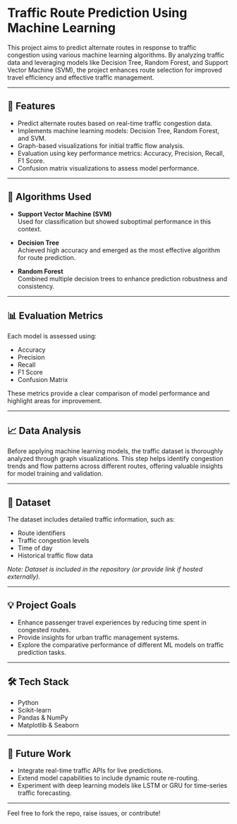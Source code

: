 # Traffic Route Prediction Using Machine Learning

This project aims to predict alternate routes in response to traffic congestion using various machine learning algorithms. By analyzing traffic data and leveraging models like Decision Tree, Random Forest, and Support Vector Machine (SVM), the project enhances route selection for improved travel efficiency and effective traffic management.

---

## 🚀 Features

- Predict alternate routes based on real-time traffic congestion data.
- Implements machine learning models: Decision Tree, Random Forest, and SVM.
- Graph-based visualizations for initial traffic flow analysis.
- Evaluation using key performance metrics: Accuracy, Precision, Recall, F1 Score.
- Confusion matrix visualizations to assess model performance.

---

## 🧠 Algorithms Used

- **Support Vector Machine (SVM)**  
  Used for classification but showed suboptimal performance in this context.

- **Decision Tree**  
  Achieved high accuracy and emerged as the most effective algorithm for route prediction.

- **Random Forest**  
  Combined multiple decision trees to enhance prediction robustness and consistency.

---

## 📊 Evaluation Metrics

Each model is assessed using:
- Accuracy
- Precision
- Recall
- F1 Score
- Confusion Matrix

These metrics provide a clear comparison of model performance and highlight areas for improvement.

---

## 📈 Data Analysis

Before applying machine learning models, the traffic dataset is thoroughly analyzed through graph visualizations. This step helps identify congestion trends and flow patterns across different routes, offering valuable insights for model training and validation.

---

## 📁 Dataset

The dataset includes detailed traffic information, such as:
- Route identifiers
- Traffic congestion levels
- Time of day
- Historical traffic flow data

*Note: Dataset is included in the repository (or provide link if hosted externally).*

---

## 💡 Project Goals

- Enhance passenger travel experiences by reducing time spent in congested routes.
- Provide insights for urban traffic management systems.
- Explore the comparative performance of different ML models on traffic prediction tasks.

---

## 🛠️ Tech Stack

- Python
- Scikit-learn
- Pandas & NumPy
- Matplotlib & Seaborn

---

## 📌 Future Work

- Integrate real-time traffic APIs for live predictions.
- Extend model capabilities to include dynamic route re-routing.
- Experiment with deep learning models like LSTM or GRU for time-series traffic forecasting.

---

Feel free to fork the repo, raise issues, or contribute!

